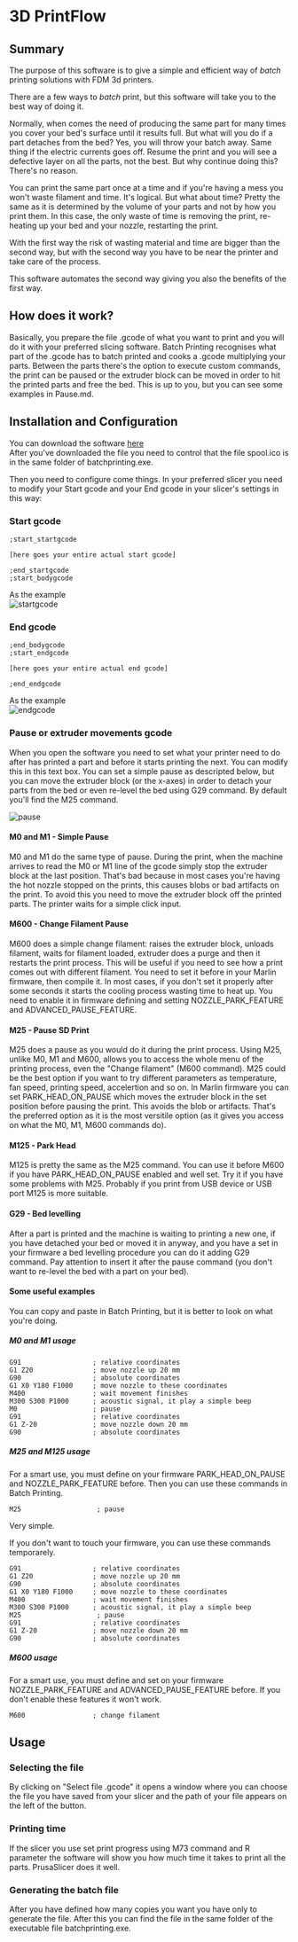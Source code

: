 # 3D PrintFlow

## Summary
The purpose of this software is to give a simple and efficient way of _batch_ printing solutions with FDM 3d printers. 

There are a few ways to _batch_ print, but this software will take you to the best way of doing it.

Normally, when comes the need of producing the same part for many times you cover your bed's surface until it results full. But what will you do if a part detaches from the bed? Yes, you will throw your batch away. Same thing if the electric currents goes off. Resume the print and you will see a defective layer on all the parts, not the best. But why continue doing this? There's no reason.

You can print the same part once at a time and if you're having a mess you won't waste filament and time. It's logical. But what about time? Pretty the same as it is determined by the volume of your parts and not by how you print them. In this case, the only waste of time is removing the print, re-heating up your bed and your nozzle, restarting the print.

With the first way the risk of wasting material and time are bigger than the second way, but with the second way you have to be near the printer and take care of the process.

This software automates the second way giving you also the benefits of the first way. 

## How does it work?
Basically, you prepare the file .gcode of what you want to print and you will do it with your preferred slicing software. Batch Printing recognises what part of the .gcode has to batch printed and cooks a .gcode multiplying your parts. Between the parts there's the option to execute custom commands, the print can be paused or the extruder block can be moved in order to hit the printed parts and free the bed. This is up to you, but you can see some examples in Pause.md.

## Installation and Configuration
You can download the software [here](https://github.com/giacomopeli/batchprinting/releases)  
After you've downloaded the file you need to control that the file spool.ico is in the same folder of batchprinting.exe.

Then you need to configure come things.
In your preferred slicer you need to modify your Start gcode and your End gcode in your slicer's settings in this way:

### Start gcode
```
;start_startgcode

[here goes your entire actual start gcode]

;end_startgcode
;start_bodygcode
```
As the example  
![startgcode](https://user-images.githubusercontent.com/71249563/114771901-6cf62980-9d6d-11eb-82e3-f33286d8e929.PNG)

### End gcode
```
;end_bodygcode
;start_endgcode

[here goes your entire actual end gcode]

;end_endgcode
```
As the example  
![endgcode](https://user-images.githubusercontent.com/71249563/114771897-6cf62980-9d6d-11eb-9d77-568a82c8157c.PNG)



### Pause or extruder movements gcode
When you open the software you need to set what your printer need to do after has printed a part and before it starts printing the next.
You can modify this in this text box. You can set a simple pause as descripted below, but you can move the extruder block (or the x-axes) in order to detach your parts from the bed or even re-level the bed using G29 command. By default you'll find the M25 command.

![pause](https://user-images.githubusercontent.com/71249563/114772937-b4c98080-9d6e-11eb-9dc6-c5e0423930b7.PNG)


#### M0 and M1 - Simple Pause
M0 and M1 do the same type of pause. During the print, when the machine arrives to read the M0 or M1 line of the gcode simply stop the extruder block at the last position.
That's bad because in most cases you're having the hot nozzle stopped on the prints, this causes blobs or bad artifacts on the print. To avoid this you need to move the extruder block off the printed parts.
The printer waits for a simple click input. 

#### M600 - Change Filament Pause
M600 does a simple change filament: raises the extruder block, unloads filament, waits for filament loaded, extruder does a purge and then it restarts the print process.
This will be useful if you need to see how a print comes out with different filament.
You need to set it before in your Marlin firmware, then compile it. In most cases, if you don't set it properly after some seconds it starts the cooling process wasting time to heat up. You need to enable it in firmware defining and setting NOZZLE_PARK_FEATURE and ADVANCED_PAUSE_FEATURE.

#### M25 - Pause SD Print
M25 does a pause as you would do it during the print process. Using M25, unlike M0, M1 and M600, allows you to access the whole menu of the printing process, even the "Change filament" (M600 command).
M25 could be the best option if you want to try different parameters as temperature, fan speed, printing speed, accelertion and so on.
In Marlin firmware you can set PARK_HEAD_ON_PAUSE which moves the extruder block in the set position before pausing the print. This avoids the blob or artifacts.
That's the preferred option as it is the most versitile option (as it gives you access on what the M0, M1, M600 commands do).

#### M125 - Park Head 
M125 is pretty the same as the M25 command. You can use it before M600 if you have PARK_HEAD_ON_PAUSE enabled and well set. Try it if you have some problems with M25. Probably if you print from USB device or USB port M125 is more suitable.

#### G29 - Bed levelling
After a part is printed and the machine is waiting to printing a new one, if you have detached your bed or moved it in anyway, and you have a set in your firmware a bed levelling procedure you can do it adding G29 command. Pay attention to insert it after the pause command (you don't want to re-level the bed with a part on your bed).

#### Some useful examples
You can copy and paste in Batch Printing, but it is better to look on what you're doing.

##### M0 and M1 usage
```
G91                  ; relative coordinates 
G1 Z20               ; move nozzle up 20 mm
G90                  ; absolute coordinates 
G1 X0 Y180 F1000     ; move nozzle to these coordinates 
M400                 ; wait movement finishes 
M300 S300 P1000      ; acoustic signal, it play a simple beep
M0                   ; pause 
G91                  ; relative coordinates 
G1 Z-20              ; move nozzle down 20 mm 
G90                  ; absolute coordinates 
```

##### M25 and M125 usage
For a smart use, you must define on your firmware PARK_HEAD_ON_PAUSE and NOZZLE_PARK_FEATURE before.
Then you can use these commands in Batch Printing.
```
M25                   ; pause
```
Very simple.

If you don't want to touch your firmware, you can use these commands temporarely.
```
G91                  ; relative coordinates
G1 Z20               ; move nozzle up 20 mm 
G90                  ; absolute coordinates 
G1 X0 Y180 F1000     ; move nozzle to these coordinates 
M400                 ; wait movement finishes 
M300 S300 P1000      ; acoustic signal, it play a simple beep 
M25                   ; pause 
G91                  ; relative coordinates 
G1 Z-20              ; move nozzle down 20 mm 
G90                  ; absolute coordinates 
```

##### M600 usage
For a smart use, you must define and set on your firmware NOZZLE_PARK_FEATURE and ADVANCED_PAUSE_FEATURE before. If you don't enable these features it won't work.
```
M600                 ; change filament
```
## Usage
### Selecting the file
By clicking on "Select file .gcode" it opens a window where you can choose the file you have saved from your slicer and the path of your file appears on the left of the button.

### Printing time
If the slicer you use set print progress using M73 command and R parameter the software will show you how much time it takes to print all the parts. PrusaSlicer does it well.

### Generating the batch file
After you have defined how many copies you want you have only to generate the file. After this you can find the file in the same folder of the executable file batchprinting.exe.

